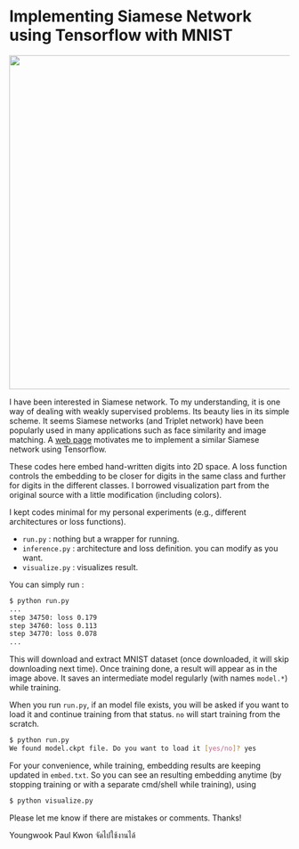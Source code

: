 # Implementing Siamese Network using Tensorflow with MNIST

<p align="center"> <img src="./result.png" width="600"> </p>

I have been interested in Siamese network. To my understanding, it is one way of dealing with weakly supervised problems. Its beauty lies in its simple scheme. It seems Siamese networks (and Triplet network) have been popularly used in many applications such as face similarity and image matching. A [web page](http://andersbll.github.io/deeppy-website/examples/) motivates me to implement a similar Siamese network using Tensorflow.

These codes here embed hand-written digits into 2D space. A loss function controls the embedding to be closer for digits in the same class and further for digits in the different classes. I borrowed visualization part from the original source with a little modification (including colors).

I kept codes minimal for my personal experiments (e.g., different architectures or loss functions).

* `run.py` : nothing but a wrapper for running.
* `inference.py` :  architecture and loss definition. you can modify as you want.
* `visualize.py` : visualizes result.

You can simply run  :

```bash
$ python run.py
...
step 34750: loss 0.179
step 34760: loss 0.113
step 34770: loss 0.078
...
```

This will download and extract MNIST dataset (once downloaded, it will skip downloading next time). Once training done, a result will appear as in the image above. It saves an intermediate model regularly (with names `model.*`) while training.

When you run `run.py`, if an model file exists, you will be asked if you want to load it and continue training from that status. `no` will start training from the scratch. 

```bash
$ python run.py
We found model.ckpt file. Do you want to load it [yes/no]? yes
```

For your convenience, while training, embedding results are keeping updated in `embed.txt`. So you can see an resulting embedding anytime (by stopping training or with a separate cmd/shell while training), using

```bash
$ python visualize.py
```


Please let me know if there are mistakes or comments. Thanks!

Youngwook Paul Kwon
จัดไปใช้งานได้
